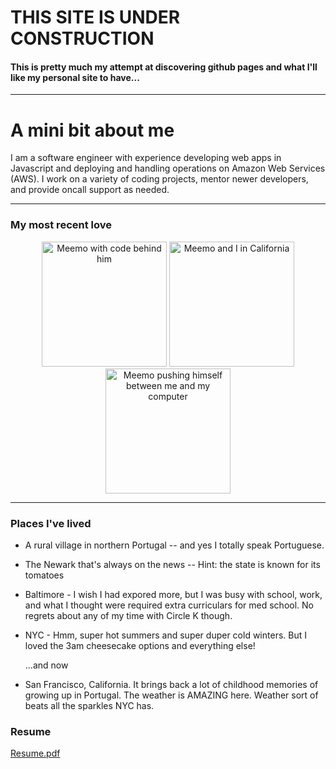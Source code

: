 # THIS SITE IS UNDER CONSTRUCTION
#### This is pretty much my attempt at discovering github pages and what I'll like my personal site to have...

<hr>

# A mini bit about me 
I am a software engineer with  experience developing web apps in Javascript and deploying and handling operations on Amazon Web Services (AWS).  I work on a variety of coding projects, mentor newer developers, and provide oncall support as needed.


<hr>

### My most recent love

<p align="center">
   <img 
      src="https://github.com/codemonkey3045/username.github.io/blob/master/meemo2.png?raw=true"
      alt="Meemo with code behind him" 
      width="200" height="200"
  />
  <img 
      src="https://github.com/codemonkey3045/username.github.io/blob/master/meemo_and_i.jpeg?raw=true"
      alt="Meemo and I in California" 
      width="200" height="200"
  />
  <img 
      src="https://github.com/codemonkey3045/username.github.io/blob/master/meemo4.png?raw=true"
      alt="Meemo pushing himself between me and my computer" 
      width="200" height="200"
  />
</p>
  
<hr>

### Places I've lived
* A rural village in northern Portugal -- and yes I totally speak Portuguese.
* The Newark that's always on the news -- Hint: the state is known for its tomatoes
* Baltimore - I wish I had expored more, but I was busy with school, work, and what I thought were required extra curriculars for med school. No regrets about any of my time with Circle K though.
* NYC - Hmm, super hot summers and super duper cold winters. But I loved the 3am cheesecake options and everything else!

   ...and now 

* San Francisco, California. It brings back a lot of childhood memories of growing up in Portugal. The weather is AMAZING here. Weather sort of beats all the sparkles NYC has.


### Resume

[Resume.pdf](http://codemonkey3045.github.io/master/resume_catia_goncalves_03_13_2016.pdf)
